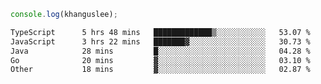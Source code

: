 ```js
console.log(khanguslee);
```

<!--START_SECTION:waka-->

```txt
TypeScript      5 hrs 48 mins   █████████████▒░░░░░░░░░░░   53.07 %
JavaScript      3 hrs 22 mins   ███████▓░░░░░░░░░░░░░░░░░   30.73 %
Java            28 mins         █░░░░░░░░░░░░░░░░░░░░░░░░   04.28 %
Go              20 mins         ▓░░░░░░░░░░░░░░░░░░░░░░░░   03.10 %
Other           18 mins         ▓░░░░░░░░░░░░░░░░░░░░░░░░   02.87 %
```

<!--END_SECTION:waka-->

<!--
**khanguslee/khanguslee** is a ✨ _special_ ✨ repository because its `README.md` (this file) appears on your GitHub profile.

Here are some ideas to get you started:

- 🔭 I’m currently working on ...
- 🌱 I’m currently learning ...
- 👯 I’m looking to collaborate on ...
- 🤔 I’m looking for help with ...
- 💬 Ask me about ...
- 📫 How to reach me: ...
- 😄 Pronouns: ...
- ⚡ Fun fact: ...
-->

